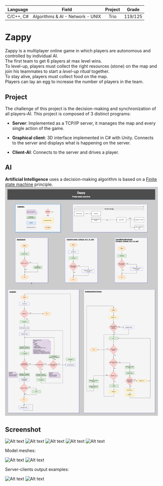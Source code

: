 | Language | Field                            | Project | Grade |
| :------: |:--------------------------------:| :------:|:-----:|
| C/C++, C# | Algorithms & AI - Network - UNIX | Trio   |119/125|

# Zappy
Zappy is a multiplayer online game in which players are autonomous and controlled by individual AI.  
The first team to get 6 players at max level wins.  
To level-up, players must collect the right resources (stone) on the map and join his teammates to start a _level-up ritual_ together.  
To stay alive, players must collect food on the map.  
Players can lay an egg to increase the number of players in the team.

## Project
The challenge of this project is the decision-making and synchronization of all players-AI.
This project is composed of 3 distinct programs:

- __Server__: Implemented as a TCP/IP server, it manages the map and every single action of the game.

- __Graphical client__: 3D interface implemented in C# with Unity. Connects to the server and displays what is happening on the server.

- __Client-AI__: Connects to the server and drives a player.



## AI
__Artificial Intelligence__ uses a decision-making algorithm is based on a [Finite state machine](https://en.wikipedia.org/wiki/Finite-state_machine) principle.
![alt text](./Finite-state_machine.png "Finite state machine")

## Screenshot
![Alt text](./screens/zappy_1.jpg "zappy screenshot 1")
![Alt text](./screens/zappy_2.jpg "zappy screenshot 2")
![Alt text](./screens/zappy_3.jpg "zappy screenshot 3")
![Alt text](./screens/zappy_4.jpg "zappy screenshot 4")
![Alt text](./screens/zappy_5.jpg "zappy screenshot 5")

Model meshes:

![Alt text](./screens/zappy_6.jpg "zappy screenshot 6")
![Alt text](./screens/zappy_7.jpg "zappy screenshot 7")

Server-clients output examples:

![Alt text](./screens/zappy_8.jpg "zappy screenshot 8")
![Alt text](./screens/zappy_9.jpg "zappy screenshot 9")
